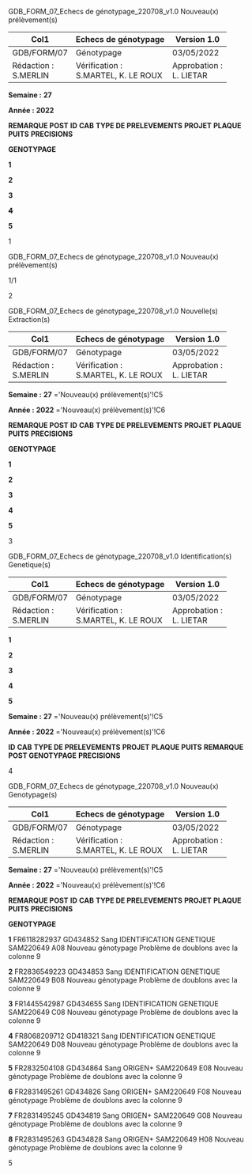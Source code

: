 GDB_FORM_07_Echecs de génotypage_220708_v1.0 Nouveau(x) prélèvement(s)




|Col1|Echecs de génotypage|Version 1.0|
|---|---|---|
|GDB/FORM/07|Génotypage|03/05/2022|
|Rédaction :<br>S.MERLIN|Vérification :<br>S.MARTEL, K. LE ROUX|Approbation :<br>L. LIETAR|


**Semaine :** **27**

**Année :** **2022**

**REMARQUE POST**
**ID** **CAB** **TYPE DE PRELEVEMENTS** **PROJET** **PLAQUE** **PUITS** **PRECISIONS**

**GENOTYPAGE**


**1**

**2**

**3**

~~**4**~~

**5**


1

GDB_FORM_07_Echecs de génotypage_220708_v1.0 Nouveau(x) prélèvement(s)

1/1

2

GDB_FORM_07_Echecs de génotypage_220708_v1.0 Nouvelle(s) Extraction(s)




|Col1|Echecs de génotypage|Version 1.0|
|---|---|---|
|GDB/FORM/07|Génotypage|03/05/2022|
|Rédaction :<br>S.MERLIN|Vérification :<br>S.MARTEL, K. LE ROUX|Approbation :<br>L. LIETAR|


**Semaine :** **27** ='Nouveau(x) prélèvement(s)'!C5

**Année :** **2022** ='Nouveau(x) prélèvement(s)'!C6

**REMARQUE POST**
**ID** **CAB** **TYPE DE PRELEVEMENTS** **PROJET** **PLAQUE** **PUITS** **PRECISIONS**

**GENOTYPAGE**


**1**

**2**

**3**

**4**

**5**


3

GDB_FORM_07_Echecs de génotypage_220708_v1.0 Identification(s) Genetique(s)




|Col1|Echecs de génotypage|Version 1.0|
|---|---|---|
|GDB/FORM/07|Génotypage|03/05/2022|
|Rédaction :<br>S.MERLIN|Vérification :<br>S.MARTEL, K. LE ROUX|Approbation :<br>L. LIETAR|


**1**

**2**

**3**

**4**

**5**


**Semaine :** **27** ='Nouveau(x) prélèvement(s)'!C5

**Année :** **2022** ='Nouveau(x) prélèvement(s)'!C6

**ID** **CAB** **TYPE DE PRELEVEMENTS** **PROJET** **PLAQUE** **PUITS** **REMARQUE POST GENOTYPAGE** **PRECISIONS**

4

GDB_FORM_07_Echecs de génotypage_220708_v1.0 Nouveau(x) Genotypage(s)




|Col1|Echecs de génotypage|Version 1.0|
|---|---|---|
|GDB/FORM/07|Génotypage|03/05/2022|
|Rédaction :<br>S.MERLIN|Vérification :<br>S.MARTEL, K. LE ROUX|Approbation :<br>L. LIETAR|


**Semaine :** **27** ='Nouveau(x) prélèvement(s)'!C5

**Année :** **2022** ='Nouveau(x) prélèvement(s)'!C6

**REMARQUE POST**
**ID** **CAB** **TYPE DE PRELEVEMENTS** **PROJET** **PLAQUE** **PUITS** **PRECISIONS**

**GENOTYPAGE**

**1** FR6118282937 GD434852 Sang IDENTIFICATION GENETIQUE SAM220649 A08 Nouveau génotypage Problème de doublons avec la colonne 9

**2** FR2836549223 GD434853 Sang IDENTIFICATION GENETIQUE SAM220649 B08 Nouveau génotypage Problème de doublons avec la colonne 9

**3** FR1445542987 GD434655 Sang IDENTIFICATION GENETIQUE SAM220649 C08 Nouveau génotypage Problème de doublons avec la colonne 9

**4** FR8068209712 GD418321 Sang IDENTIFICATION GENETIQUE SAM220649 D08 Nouveau génotypage Problème de doublons avec la colonne 9

**5** FR2832504108 GD434864 Sang ORIGEN+ SAM220649 E08 Nouveau génotypage Problème de doublons avec la colonne 9

**6** FR2831495261 GD434826 Sang ORIGEN+ SAM220649 F08 Nouveau génotypage Problème de doublons avec la colonne 9

**7** FR2831495245 GD434819 Sang ORIGEN+ SAM220649 G08 Nouveau génotypage Problème de doublons avec la colonne 9

**8** FR2831495263 GD434828 Sang ORIGEN+ SAM220649 H08 Nouveau génotypage Problème de doublons avec la colonne 9


5

